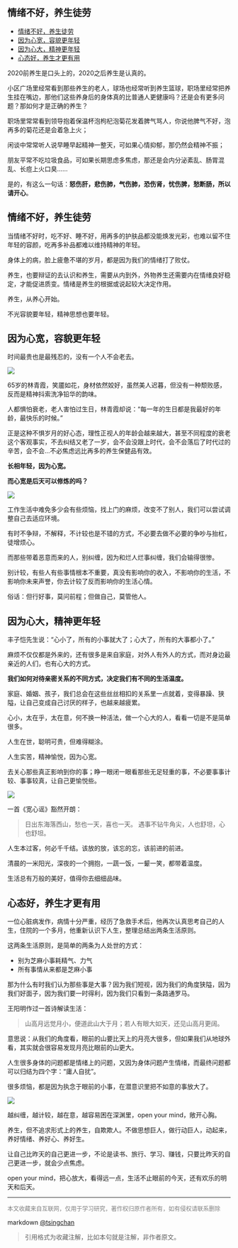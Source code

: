 情绪不好，养生徒劳
----
<!-- TOC -->

- [情绪不好，养生徒劳](#情绪不好养生徒劳)
- [因为心宽，容貌更年轻](#因为心宽容貌更年轻)
- [因为心大，精神更年轻](#因为心大精神更年轻)
- [心态好，养生才更有用](#心态好养生才更有用)

<!-- /TOC -->

2020前养生是口头上的，2020之后养生是认真的。

小区广场里经常看到那些养生的老人，球场也经常听到养生篮球，职场里经常把养生挂在嘴边，那他们这些养身后的身体真的比普通人更健康吗？还是会有更多问题？那如何才是正确的养生？


职场里常常看到领导抱着保温杯泡枸杞泡菊花发着脾气骂人，你说他脾气不好，泡再多的菊花还是会着急上火；

闲谈中常常听人说早睡早起精神一整天，可如果心情抑郁，那仍然会精神不振；  

朋友平常不吃垃圾食品，可如果长期思虑多焦虑，那还是会内分泌紊乱、肠胃混乱、长痘上火口臭……


是的，有这么一句话：**怒伤肝，悲伤肺，气伤肺，恐伤肾，忧伤脾，愁断肠，所以请开心**。


## 情绪不好，养生徒劳


当情绪不好时，吃不好、睡不好，用再多的护肤品都没能焕发光彩，也难以留不住年轻的容颜，吃再多补品都难以维持精神的年轻。

身体上的病，脸上疲惫不堪的岁月，都是因为我们的情绪打了败仗。  

养生，也要辩证的去认识和养生，需要从内到外，外物养生还需要内在情绪良好稳定，才能促进质变。情绪是养生的根据或说起较大决定作用。

养生，从养心开始。

不光容貌要年轻，精神思想也要年轻。



## 因为心宽，容貌更年轻

时间最贵也是最残忍的，没有一个人不会老去。  

![](http://img.9ong.com/images/page/md-1584073343.952071-635.jpg)

65岁的林青霞，笑靥如花，身材依然姣好，虽然美人迟暮，但没有一种颓败感，反而是精神抖索洗净铅华的韵味。


人都惧怕衰老，老人害怕过生日，林青霞却说：“每一年的生日都是我最好的年龄，最快乐的时候。”

正是这种不惧岁月的好心态，理性正视人的年龄会越来越大，甚至不同程度的衰老这个客观事实，不去纠结又老了一岁，会不会没跟上时代，会不会落后了时代过的辛苦，会不会...不必焦虑远比再多的养生保健品有效。  


**长相年轻，因为心宽。**

**而心宽是后天可以修炼的吗？** 

![](http://img.9ong.com/images/page/md-1584073344.0896797-684.jpg)

工作生活中难免多少会有些烦恼，找上门的麻烦，改变不了别人，我们可以尝试调整自己去适应环境。

有时不争辩，不解释，不计较也是不错的方式，不必要去做不必要的争吵与抬杠，徒增烦心。

而那些带着恶意而来的人，别纠缠，因为和烂人烂事纠缠，我们会输得很惨。

别计较，有些人有些事情根本不重要，真没有影响你的收入，不影响你的生活，不影响你未来声誉，你去计较了反而影响你的生活心情。

俗话：但行好事，莫问前程；但做自己，莫管他人。


## 因为心大，精神更年轻


丰子恺先生说：“心小了，所有的小事就大了；心大了，所有的大事都小了。”

麻烦不仅仅都是外来的，还有很多是来自家庭，对外人有外人的方式，而对身边最亲近的人们，也有心大的方式。

**我们如何对待亲密关系的不同方式，决定我们有不同的生活温度。** 

家庭、婚姻、孩子，我们总会在这些丝丝相扣的关系里一点就着，变得暴躁、狭隘，让自己变成自己讨厌的样子，也越来越疲累。

心小，太在乎，太在意，何不换一种活法，做一个心大的人，看看一切是不是简单很多。

人生在世，聪明可贵，但难得糊涂。

人生实苦，精神愉悦，因为心宽。

去关心那些真正影响到你的事；睁一眼闭一眼看那些无足轻重的事，不必要事事计较、事事较真，让自己更愉悦些。

![](http://img.9ong.com/images/page/md-1584073344.5024-532.jpg)

一首《宽心谣》豁然开朗：

> 日出东海落西山，愁也一天，喜也一天。
> 遇事不钻牛角尖，人也舒坦，心也舒坦。


人生本过客，何必千千结。该放的放，该忘的忘，该前进的前进。

清晨的一米阳光，深夜的一个拥抱，一蔬一饭，一颦一笑，都带着温度。

生活总有万般的美好，值得你去细细品味。

## 心态好，养生才更有用


一位心脏病发作，病情十分严重，经历了急救手术后，他再次认真思考自己的人生，住院的一个多月，他重新认识下人生，整理总结出两条生活原则。

这两条生活原则，是简单的两条为人处世的方式：

- 别为芝麻小事耗精气、力气
- 所有事情从来都是芝麻小事

那为什么有时我们认为那些事是大事？因为我们短视，因为我们的角度狭隘，因为我们好面子，因为我们要一时得利，因为我们只看到一条路通罗马。

王阳明作过一首诗解读生活：

> 山高月远觉月小，便道此山大于月；若人有眼大如天，还见山高月更阔。

意思说：从我们的角度看，眼前的山要比天上的月亮大很多，但如果我们从地球外看，其实就会很容易发现月亮比眼前的山更大。

人生很多身体的问题都是情绪上的问题，又因为身体问题产生情绪，而最终问题都可以归结为四个字：“庸人自扰”。

很多烦恼，都是因为执念于眼前的小事，在潜意识里把不如意的事放大了。  

![](http://img.9ong.com/images/page/md-1584073344.7326732-571.jpg)

越纠缠，越计较，越在意，越容易困在深渊里，open your mind，敞开心胸。

养生，但不追求形式上的养生，自欺欺人。不做思想巨人，做行动巨人，动起来，养好情绪、养好心、养好生。


让自己比昨天的自己更进一步，不论是读书、旅行、学习、赚钱，只要比昨天的自己更进一步，就会少点焦虑。

open your mind，把心放大，看得远一点，生活不止眼前的今天，还有欢乐的明天和后天。 

----
<font size=2 color='grey'>本文收藏来自互联网，仅用于学习研究，著作权归原作者所有，如有侵权请联系删除</font>

markdown [@tsingchan](https://github.com/tsingchan) 

> 引用格式为收藏注解，比如本句就是注解，非作者原文。